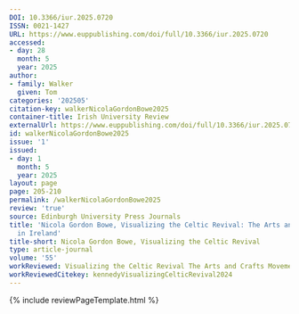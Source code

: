 ```yaml
---
DOI: 10.3366/iur.2025.0720
ISSN: 0021-1427
URL: https://www.euppublishing.com/doi/full/10.3366/iur.2025.0720
accessed:
- day: 28
  month: 5
  year: 2025
author:
- family: Walker
  given: Tom
categories: '202505'
citation-key: walkerNicolaGordonBowe2025
container-title: Irish University Review
externalUrl: https://www.euppublishing.com/doi/full/10.3366/iur.2025.0720
id: walkerNicolaGordonBowe2025
issue: '1'
issued:
- day: 1
  month: 5
  year: 2025
layout: page
page: 205-210
permalink: /walkerNicolaGordonBowe2025
review: 'true'
source: Edinburgh University Press Journals
title: 'Nicola Gordon Bowe, Visualizing the Celtic Revival: The Arts and Crafts Movement
  in Ireland'
title-short: Nicola Gordon Bowe, Visualizing the Celtic Revival
type: article-journal
volume: '55'
workReviewed: Visualizing the Celtic Revival The Arts and Crafts Movement in Ireland
workReviewedCitekey: kennedyVisualizingCelticRevival2024
---
```

{% include reviewPageTemplate.html %}